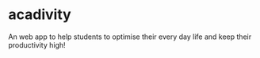 # acadivity
An web app to help students to optimise their every day life and keep their productivity high!
